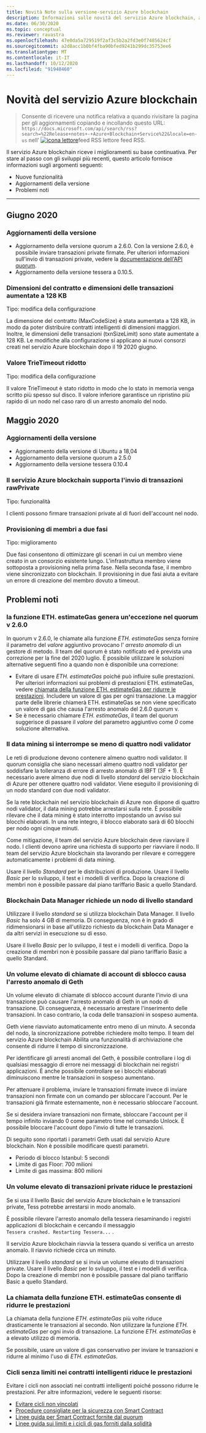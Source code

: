 ```yaml
---
title: Novità Note sulla versione-servizio Azure blockchain
description: Informazioni sulle novità del servizio Azure blockchain, ad esempio le note sulla versione più recenti, le versioni, i problemi noti e le modifiche imminenti.
ms.date: 06/30/2020
ms.topic: conceptual
ms.reviewer: ravastra
ms.openlocfilehash: 47e0da5a729519f2af3c5b2a2fd3e0f7485624cf
ms.sourcegitcommit: a2d8acc1b0bf4fba90bfed9241b299dc35753ee6
ms.translationtype: MT
ms.contentlocale: it-IT
ms.lasthandoff: 10/12/2020
ms.locfileid: "91948460"
---
```

# <a name="whats-new-in-azure-blockchain-service"></a>Novità del servizio Azure blockchain

> Consente di ricevere una notifica relativa a quando rivisitare la pagina per gli aggiornamenti copiando e incollando questo URL: `https://docs.microsoft.com/api/search/rss?search=%22Release+notes+-+Azure+Blockchain+Service%22&locale=en-us` nell' [ ![ icona lettore](./media/whats-new/feed-icon-16x16.png)](/api/search/rss?locale=en-us&search=%2522Release%2bnotes%2b-%2bAzure%2bBlockchain%2bService%2522)feed RSS lettore feed RSS.

Il servizio Azure blockchain riceve i miglioramenti su base continuativa. Per stare al passo con gli sviluppi più recenti, questo articolo fornisce informazioni sugli argomenti seguenti:

- Nuove funzionalità
- Aggiornamenti della versione
- Problemi noti

---

## <a name="june-2020"></a>Giugno 2020

### <a name="version-upgrades"></a>Aggiornamenti della versione

- Aggiornamento della versione quorum a 2.6.0. Con la versione 2.6.0, è possibile inviare transazioni private firmate. Per ulteriori informazioni sull'invio di transazioni private, vedere la [documentazione dell'API quorum](https://docs.goquorum.com/en/latest/Getting%20Started/api/).
- Aggiornamento della versione tessera a 0.10.5.

### <a name="contract-size-and-transaction-size-increased-to-128-kb"></a>Dimensioni del contratto e dimensioni delle transazioni aumentate a 128 KB

Tipo: modifica della configurazione

La dimensione del contratto (MaxCodeSize) è stata aumentata a 128 KB, in modo da poter distribuire contratti intelligenti di dimensioni maggiori. Inoltre, le dimensioni delle transazioni (txnSizeLimit) sono state aumentate a 128 KB. Le modifiche alla configurazione si applicano ai nuovi consorzi creati nel servizio Azure blockchain dopo il 19 2020 giugno.

### <a name="trietimeout-value-reduced"></a>Valore TrieTimeout ridotto

Tipo: modifica della configurazione

Il valore TrieTimeout è stato ridotto in modo che lo stato in memoria venga scritto più spesso sul disco. Il valore inferiore garantisce un ripristino più rapido di un nodo nel caso raro di un arresto anomalo del nodo.

## <a name="may-2020"></a>Maggio 2020

### <a name="version-upgrades"></a>Aggiornamenti della versione

- Aggiornamento della versione di Ubuntu a 18,04
- Aggiornamento della versione quorum a 2.5.0
- Aggiornamento della versione tessera 0.10.4

### <a name="azure-blockchain-service-supports-sending-rawprivate-transactions"></a>Il servizio Azure blockchain supporta l'invio di transazioni rawPrivate

Tipo: funzionalità

I clienti possono firmare transazioni private al di fuori dell'account nel nodo.

### <a name="two-phase-member-provisioning"></a>Provisioning di membri a due fasi

Tipo: miglioramento

Due fasi consentono di ottimizzare gli scenari in cui un membro viene creato in un consorzio esistente lungo. L'infrastruttura membro viene sottoposta a provisioning nella prima fase. Nella seconda fase, il membro viene sincronizzato con blockchain. Il provisioning in due fasi aiuta a evitare un errore di creazione del membro dovuto a timeout.

## <a name="known-issues"></a>Problemi noti

### <a name="ethestimategas-function-throws-exception-in-quorum-v260"></a>la funzione ETH. estimateGas genera un'eccezione nel quorum v 2.6.0

In quorum v 2.6.0, le chiamate alla funzione *ETH. estimateGas* senza fornire il parametro del *valore* aggiuntivo provocano l' *arresto anomalo* di un gestore di metodo. Il team del quorum è stato notificato ed è prevista una correzione per la fine del 2020 luglio. È possibile utilizzare le soluzioni alternative seguenti fino a quando non è disponibile una correzione:

- Evitare di usare *ETH. estimateGas* poiché può influire sulle prestazioni. Per ulteriori informazioni sui problemi di prestazioni ETH. estimateGas, vedere [chiamata della funzione ETH. estimateGas per ridurre le prestazioni](#calling-ethestimategas-function-reduces-performance). Includere un valore di gas per ogni transazione. La maggior parte delle librerie chiamerà ETH. estimateGas se non viene specificato un valore di gas che causa l'arresto anomalo del 2.6.0 quorum v.
- Se è necessario chiamare *ETH. estimateGas*, il team del quorum suggerisce di passare il *valore* del parametro aggiuntivo come *0* come soluzione alternativa.

### <a name="mining-stops-if-fewer-than-four-validator-nodes"></a>Il data mining si interrompe se meno di quattro nodi validator

Le reti di produzione devono contenere almeno quattro nodi validator. Il quorum consiglia che siano necessari almeno quattro nodi validator per soddisfare la tolleranza di errore di arresto anomalo di IBFT (3F + 1). È necessario avere almeno due nodi di livello *standard* del servizio blockchain di Azure per ottenere quattro nodi validator. Viene eseguito il provisioning di un nodo standard con due nodi validator.  

Se la rete blockchain nel servizio blockchain di Azure non dispone di quattro nodi validator, il data mining potrebbe arrestarsi sulla rete. È possibile rilevare che il data mining è stato interrotto impostando un avviso sui blocchi elaborati. In una rete integro, il blocco elaborato sarà di 60 blocchi per nodo ogni cinque minuti.

Come mitigazione, il team del servizio Azure blockchain deve riavviare il nodo. I clienti devono aprire una richiesta di supporto per riavviare il nodo. Il team del servizio Azure blockchain sta lavorando per rilevare e correggere automaticamente i problemi di data mining.

Usare il livello *Standard* per le distribuzioni di produzione. Usare il livello *Basic* per lo sviluppo, il test e i modelli di verifica. Dopo la creazione di membri non è possibile passare dal piano tariffario Basic a quello Standard.

### <a name="blockchain-data-manager-requires-standard-tier-node"></a>Blockchain Data Manager richiede un nodo di livello standard

Utilizzare il livello *standard* se si utilizza blockchain Data Manager. Il livello *Basic* ha solo 4 GB di memoria. Di conseguenza, non è in grado di ridimensionarsi in base all'utilizzo richiesto da blockchain Data Manager e da altri servizi in esecuzione su di esso.

Usare il livello *Basic* per lo sviluppo, il test e i modelli di verifica. Dopo la creazione di membri non è possibile passare dal piano tariffario Basic a quello Standard.

### <a name="large-volume-of-unlock-account-calls-causes-geth-to-crash"></a>Un volume elevato di chiamate di account di sblocco causa l'arresto anomalo di Geth

Un volume elevato di chiamate di sblocco account durante l'invio di una transazione può causare l'arresto anomalo di Geth in un nodo di transazione. Di conseguenza, è necessario arrestare l'inserimento delle transazioni. In caso contrario, la coda delle transazioni in sospeso aumenta.

Geth viene riavviato automaticamente entro meno di un minuto. A seconda del nodo, la sincronizzazione potrebbe richiedere molto tempo. Il team del servizio Azure blockchain Abilita una funzionalità di archiviazione che consente di ridurre il tempo di sincronizzazione.

Per identificare gli arresti anomali del Geth, è possibile controllare i log di qualsiasi messaggio di errore nei messaggi di blockchain nei registri applicazioni. È anche possibile controllare se i blocchi elaborati diminuiscono mentre le transazioni in sospeso aumentano.

Per attenuare il problema, inviare le transazioni firmate invece di inviare transazioni non firmate con un comando per sbloccare l'account. Per le transazioni già firmate esternamente, non è necessario sbloccare l'account.

Se si desidera inviare transazioni non firmate, sbloccare l'account per il tempo infinito inviando 0 come parametro time nel comando Unlock. È possibile bloccare l'account dopo l'invio di tutte le transazioni.  

Di seguito sono riportati i parametri Geth usati dal servizio Azure blockchain. Non è possibile modificare questi parametri.

- Periodo di blocco Istanbul: 5 secondi
- Limite di gas Floor: 700 milioni
- Limite di gas massima: 800 milioni

### <a name="large-volume-of-private-transactions-reduces-performance"></a>Un volume elevato di transazioni private riduce le prestazioni

Se si usa il livello Basic del servizio Azure blockchain e le transazioni private, Tess potrebbe arrestarsi in modo anomalo.

È possibile rilevare l'arresto anomalo della tessera riesaminando i registri applicazioni di blockchain e cercando il messaggio `Tessera crashed. Restarting Tessera...` .

Il servizio Azure blockchain riavvia la tessera quando si verifica un arresto anomalo. Il riavvio richiede circa un minuto.

Utilizzare il livello *standard* se si invia un volume elevato di transazioni private. Usare il livello *Basic* per lo sviluppo, il test e i modelli di verifica. Dopo la creazione di membri non è possibile passare dal piano tariffario Basic a quello Standard.

### <a name="calling-ethestimategas-function-reduces-performance"></a>La chiamata della funzione ETH. estimateGas consente di ridurre le prestazioni

La chiamata della funzione *ETH. estimateGas* più volte riduce drasticamente le transazioni al secondo. Non utilizzare la funzione *ETH. estimateGas* per ogni invio di transazione. La funzione *ETH. estimateGas* è a elevato utilizzo di memoria.

Se possibile, usare un valore di gas conservativo per inviare le transazioni e ridurre al minimo l'uso di *ETH. estimateGas*.

### <a name="unbounded-loops-in-smart-contracts-reduces-performance"></a>Cicli senza limiti nei contratti intelligenti riduce le prestazioni

Evitare i cicli non associati nei contratti intelligenti poiché possono ridurre le prestazioni. Per altre informazioni, vedere le seguenti risorse:

- [Evitare cicli non vincolati](https://blog.b9lab.com/getting-loopy-with-solidity-1d51794622ad )
- [Procedure consigliate per la sicurezza con Smart Contract](https://github.com/ConsenSys/smart-contract-best-practices)
- [Linee guida per Smart Contract fornite dal quorum](http://docs.goquorum.com/en/latest/Security/Framework/Decentralized%20Application/Smart%20Contracts%20Security/)
- [Linee guida sui limiti e i cicli di gas forniti dalla solidità](https://solidity.readthedocs.io/en/develop/security-considerations.html#gas-limit-and-loops)